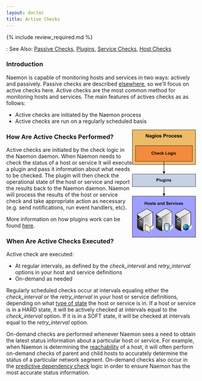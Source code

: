```yaml
---
layout: doctoc
title: Active Checks
---
```


{% include review_required.md %}

:<span class="glyphicon glyphicon-arrow-right"></span> See Also: <a href="passivechecks.html">Passive Checks</a>, <a href="plugins.html">Plugins</a>, <a href="servicechecks.html">Service Checks</a>, <a href="hostchecks.html">Host Checks</a>

### Introduction

Naemon is capable of monitoring hosts and services in two ways: actively and passively.  Passive checks are described <a href="passivechecks.html">elsewhere</a>, so we'll focus on active checks here.  Active checks are the most common method for monitoring hosts and services.  The main features of actives checks as as follows:

* Active checks are initiated by the Naemon process
* Active checks are run on a regularly scheduled basis

<img src="/images/activechecks.png" border="0" style="float: right;" alt="Active Checks">

### How Are Active Checks Performed?

Active checks are initiated by the check logic in the Naemon daemon.  When Naemon needs to check the status of a host or service it will execute a plugin and pass it information about what needs to be checked.  The plugin will then check the operational state of the host or service and report the results back to the Naemon daemon.  Naemon will process the results of the host or service check and take appropriate action as necessary (e.g. send notifications, run event handlers, etc).

More information on how plugins work can be found <a href="plugins.html">here</a>.

### When Are Active Checks Executed?

Active check are executed:

* At regular intervals, as defined by the *check_interval* and *retry_interval* options in your host and service definitions
* On-demand as needed

Regularly scheduled checks occur at intervals equaling either the *check_interval* or the *retry_interval* in your host or service definitions, depending on what <a href="statetypes.html">type of state</a> the host or service is in.   If a host or service is in a HARD state, it will be actively checked at intervals equal to the *check_interval* option.  If it is in a SOFT state, it will be checked at intervals equal to the *retry_interval* option.

On-demand checks are performed whenever Naemon sees a need to obtain the latest status information about a particular host or service.  For example, when Naemon is determining the <a href="networkreachability.html">reachability</a> of a host, it will often perform on-demand checks of parent and child hosts to accurately determine the status of a particular network segment.  On-demand checks also occur in the <a href="dependencychecks.html">predictive dependency check</a> logic in order to ensure Naemon has the most accurate status information.
